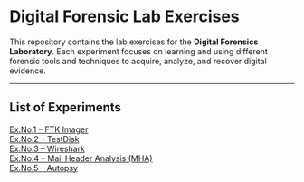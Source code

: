 # Digital Forensic Lab Exercises

This repository contains the lab exercises for the **Digital Forensics Laboratory**. Each experiment focuses on learning and using different forensic tools and techniques to acquire, analyze, and recover digital evidence.

---

## List of Experiments

<a href="https://github.com/omkarreddy652/Digital-Forensic-Tools_overview/blob/main/experiments/Ex.No.1%20%E2%80%93%20FTK%20Imager.md" target="_blank">Ex.No.1 – FTK Imager</a>  
<a href="https://github.com/omkarreddy652/Digital-Forensic-Tools_overview/blob/main/experiments/Ex.No.2%20%E2%80%93%20TestDisk.md" target="_blank">Ex.No.2 – TestDisk</a>  
<a href="https://github.com/omkarreddy652/Digital-Forensic-Tools_overview/blob/main/experiments/Ex.No.3-Wireshark.md" target="_blank">Ex.No.3 – Wireshark</a>  
<a href="https://github.com/omkarreddy652/Digital-Forensic-Tools_overview/blob/main/experiments/Ex.no.4-mail.md" target="_blank">Ex.No.4 – Mail Header Analysis (MHA)</a>  
<a href="https://github.com/omkarreddy652/Digital-Forensic-Tools_overview/blob/main/experiments/Ex.no.5-Autopsy.md" target="_blank">Ex.No.5 – Autopsy</a> 
